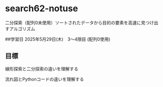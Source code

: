 # search62-notuse
二分探索（配列0未使用）ソートされたデータから目的の要素を高速に見つけ出すアルゴリズム

##学習日
2025年5月29日(木)　3～4限目 (配列0使用)

## 目標
線形探索と二分探索の違いを理解する

流れ図とPythonコードの違いを理解する
